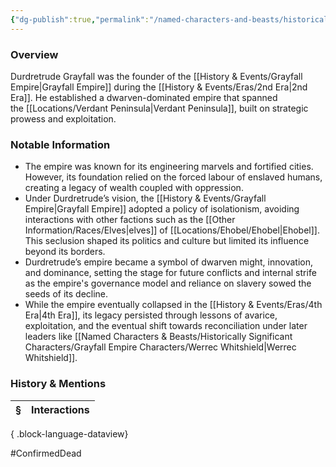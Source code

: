 ```yaml
---
{"dg-publish":true,"permalink":"/named-characters-and-beasts/historically-significant-characters/grayfall-empire-characters/durdretrude-grayfall/","tags":["NPC"],"updated":"2025-06-10T19:10:58.207+01:00"}
---
```



### Overview
Durdretrude Grayfall was the founder of the [[History & Events/Grayfall Empire\|Grayfall Empire]] during the [[History & Events/Eras/2nd Era\|2nd Era]]. He established a dwarven-dominated empire that spanned the [[Locations/Verdant Peninsula\|Verdant Peninsula]], built on strategic prowess and exploitation.

### Notable Information
- The empire was known for its engineering marvels and fortified cities. However, its foundation relied on the forced labour of enslaved humans, creating a legacy of wealth coupled with oppression.
- Under Durdretrude’s vision, the [[History & Events/Grayfall Empire\|Grayfall Empire]] adopted a policy of isolationism, avoiding interactions with other factions such as the [[Other Information/Races/Elves\|elves]] of [[Locations/Ehobel/Ehobel\|Ehobel]]. This seclusion shaped its politics and culture but limited its influence beyond its borders.
- Durdretrude’s empire became a symbol of dwarven might, innovation, and dominance, setting the stage for future conflicts and internal strife as the empire's governance model and reliance on slavery sowed the seeds of its decline.
- While the empire eventually collapsed in the [[History & Events/Eras/4th Era\|4th Era]], its legacy persisted through lessons of avarice, exploitation, and the eventual shift towards reconciliation under later leaders like [[Named Characters & Beasts/Historically Significant  Characters/Grayfall Empire Characters/Werrec Whitshield\|Werrec Whitshield]].

### History & Mentions
| § | Interactions |
| - | ------------ |

{ .block-language-dataview}

#ConfirmedDead